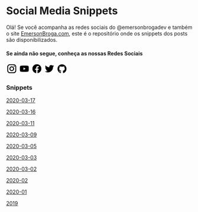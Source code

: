 # Social Media Snippets

Olá! Se você acompanha as redes sociais do @emersonbrogadev e também o site [EmersonBroga.com](https://emersonbroga.com/), este é o repositório onde os snippets dos posts são disponibilizados.

#### Se ainda não segue, conheça as nossas Redes Sociais

[![instagram.com/emersonbrogadev](https://github.com/emersonbroga/social-media-snippets/blob/master/static/instagram.png?raw=true)](https://emersonbroga.com/instagram)
[![youtube.com/c/emersonbrogadev](https://github.com/emersonbroga/social-media-snippets/blob/master/static/youtube.png?raw=true)](https://emersonbroga.com/youtube)
[![facebook.com/emersonbrogadev](https://github.com/emersonbroga/social-media-snippets/blob/master/static/facebook.png?raw=true)](https://emersonbroga.com/facebook)
[![twitter.com/emersonbrogadev](https://github.com/emersonbroga/social-media-snippets/blob/master/static/twitter.png?raw=true)](https://emersonbroga.com/twitter)
[![github.com/emersonbroga](https://github.com/emersonbroga/social-media-snippets/blob/master/static/github.png?raw=true)](https://emersonbroga.com/github)

### Snippets

[2020-03-17](https://github.com/emersonbroga/social-media-snippets/blob/master/2020-03-17/README.md)

[2020-03-16](https://github.com/emersonbroga/social-media-snippets/blob/master/2020-03-16/README.md)

[2020-03-11](https://github.com/emersonbroga/social-media-snippets/blob/master/2020-03-11/README.md)

[2020-03-09](https://github.com/emersonbroga/social-media-snippets/blob/master/2020-03-09/README.md)

[2020-03-05](https://github.com/emersonbroga/social-media-snippets/blob/master/2020-03-05/README.md)

[2020-03-03](https://github.com/emersonbroga/social-media-snippets/blob/master/2020-03-03/README.md)

[2020-03-02](https://github.com/emersonbroga/social-media-snippets/blob/master/2020-03-02/README.md)

[2020-02](https://github.com/emersonbroga/social-media-snippets/blob/master/2020-02/README.md)

[2020-01](https://github.com/emersonbroga/social-media-snippets/blob/master/2020-01/README.md)

[2019](https://github.com/emersonbroga/social-media-snippets/blob/master/2019/README.md)
